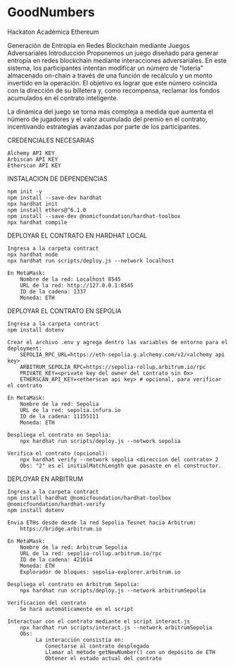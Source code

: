 # GoodNumbers
Hackaton Académica Ethereum  

Generación de Entropía en Redes Blockchain mediante Juegos Adversariales
Introducción
Proponemos un juego diseñado para generar entropía en redes blockchain mediante interacciones adversariales. En este sistema, los participantes intentan modificar un número de "lotería" almacenado on-chain a través de una función de recálculo y un monto invertido en la operación. El objetivo es lograr que este número coincida con la dirección de su billetera y, como recompensa, reclamar los fondos acumulados en el contrato inteligente.

La dinámica del juego se torna más compleja a medida que aumenta el número de jugadores y el valor acumulado del premio en el contrato, incentivando estrategias avanzadas por parte de los participantes.

CREDENCIALES NECESARIAS

	Alchemy API KEY
	Arbiscan API KEY
	Etherscan API KEY

INSTALACION DE DEPENDENCIAS

	npm init -y 
	npm install --save-dev hardhat
	npx hardhat init
	npm install ethers@^6.1.0
	npm install --save-dev @nomicfoundation/hardhat-toolbox
	npx hardhat compile

DEPLOYAR EL CONTRATO EN HARDHAT LOCAL

	Ingresa a la carpeta contract
	npx hardhat node
	npx hardhat run scripts/deploy.js --network localhost
	
	En MetaMask:		
		Nombre de la red: Localhost 8545
		URL de la red: http://127.0.0.1:8545
		ID de la cadena: 1337 
		Moneda: ETH

DEPLOYAR EL CONTRATO EN SEPOLIA

	Ingresa a la carpeta contract
	npm install dotenv
	
	Crear el archivo .env y agrega dentro las variables de entorno para el deployment:
		SEPOLIA_RPC_URL=https://eth-sepolia.g.alchemy.com/v2/<alchemy api key>
		ARBITRUM_SEPOLIA_RPC=https://sepolia-rollup.arbitrum.io/rpc
		PRIVATE_KEY=<private key del owner del contrato sin 0x>
		ETHERSCAN_API_KEY=<etherscan api key> # opcional, para verificar el contrato

	En MetaMask:		
		Nombre de la red: Sepolia
		URL de la red: sepolia.infura.io
		ID de la cadena: 11155111 
		Moneda: ETH

	Despliega el contrato en Sepolia:
		npx hardhat run scripts/deploy.js --network sepolia
		
	Verifica el contrato (opcional):
		npx hardhat verify --network sepolia <direccion del contrato> 2
		Obs: "2" es el initialMatchLength que pasaste en el constructor.
		
		
DEPLOYAR EN ARBITRUM

	Ingresa a la carpeta contract
	npm install hardhat @nomicfoundation/hardhat-toolbox @nomicfoundation/hardhat-verify
	npm install dotenv
	
	Envia ETHs desde desde la red Sepolia Tesnet hacia Arbitrum:
		https://bridge.arbitrum.io
	
	En MetaMask:
		Nombre de la red: Arbitrum Sepolia
		URL de la red: sepolia-rollup.arbitrum.io/rpc
		ID de la cadena: 421614 
		Moneda: ETH
		Explorador de bloques: sepolia-explorer.arbitrum.io
	
	Despliega el contrato en Arbitrum Sepolia:
		npx hardhat run scripts/deploy.js --network arbitrumSepolia			
	
	Verificacion del contrato
		Se hará automáticamente en el script
	
	Interactuar con el contrato mediante el script interact.js
		npx hardhat run scripts/interact.js --network arbitrumSepolia
		Obs:
			 La interacción consistía en:
				Conectarse al contrato desplegado
				Llamar al método getNewNumber() con un depósito de ETH
				Obtener el estado actual del contrato
				

